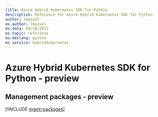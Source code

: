 ```yaml
---
title: Azure Hybrid Kubernetes SDK for Python
description: Reference for Azure Hybrid Kubernetes SDK for Python
author: lmazuel
ms.author: lmazuel
ms.data: 04/18/2023
ms.topic: reference
ms.devlang: python
ms.service: hybridkubernetes
---
```

# Azure Hybrid Kubernetes SDK for Python - preview

## Management packages - preview
[!INCLUDE [mgmt-packages](hybrid-kubernetes-mgmt-index.md)]